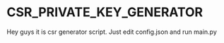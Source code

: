 # CSR_PRIVATE_KEY_GENERATOR
Hey guys it is csr generator script. Just edit config.json and run main.py
